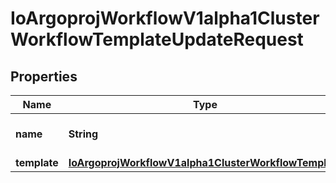 

# IoArgoprojWorkflowV1alpha1ClusterWorkflowTemplateUpdateRequest


## Properties

Name | Type | Description | Notes
------------ | ------------- | ------------- | -------------
**name** | **String** | DEPRECATED: This field is ignored. |  [optional]
**template** | [**IoArgoprojWorkflowV1alpha1ClusterWorkflowTemplate**](IoArgoprojWorkflowV1alpha1ClusterWorkflowTemplate.md) |  |  [optional]



